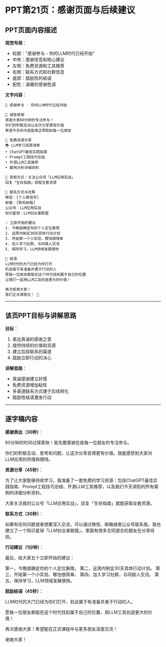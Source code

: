 # PPT第21页：感谢页面与后续建议

## PPT页面内容描述

**视觉布局**：
- 标题："感谢参与 - 你的LLM时代已经开始"
- 中央：感谢信息和核心建议
- 左侧：免费资源和工具推荐
- 右侧：联系方式和社群信息
- 底部：鼓励性的结语
- 配色：温暖的感谢色调

**文字内容**：
```
🙏 感谢参与 - 你的LLM时代已经开始

💝 诚挚感谢
感谢大家60分钟的专注参与！
你们的积极互动让这次分享更有价值
希望今天的内容能真正帮助到每一位朋友

🎁 免费资源分享
📚 LLM学习资源清单
• ChatGPT最佳实践指南
• Prompt工程技巧总结
• 开源LLM工具推荐
• 案例分析详细资料

🔗 获取方式：关注公众号「LLM应用实战」
回复「生存指南」获取全套资源

📱 联系方式与社群
微信：[个人微信号]
邮箱：[联系邮箱]
公众号：LLM应用实战
知识星球：LLM创业者联盟

💡 立即开始的建议
1. 今晚就确定你的个人定位象限
2. 这周内制定30天具体行动计划
3. 开始第一个小实验，哪怕很简单
4. 加入学习社群，与同路人交流
5. 保持学习，LLM领域发展很快

🌟 结语
LLM时代的大门已经为你打开
机会属于有准备并勇于行动的人
愿每一位朋友都能在这个时代找到属于自己的位置
让我们一起用LLM工具创造更大的价值！

再次感谢大家！
我们正式课程见！ 👋
```

---

## 该页PPT目标与讲解思路

**目标**：
1. 表达真诚的感谢之意
2. 提供持续的价值和资源
3. 建立后续联系的渠道
4. 鼓励立即行动的决心

**讲解思路**：
- 真诚感谢建立好感
- 免费资源增加粘性
- 多渠道联系方式便于后续转化
- 鼓励性结语激发行动

---

## 逐字稿内容

**感谢表达（30秒）**：

60分钟的时间过得真快！首先要感谢在座每一位朋友的专注参与。

你们的积极互动、思考和问题，让这次分享变得更有价值。我能感受到大家对LLM应用的热情和期待。

**资源分享（45秒）**：

为了让大家能够持续学习，我准备了一套免费的学习资源：包括ChatGPT最佳实践指南、Prompt工程技巧总结、开源LLM工具推荐，以及我们今天讲到的所有案例的详细分析资料。

大家关注我的公众号「LLM应用实战」，回复「生存指南」就能获取全套资源。

**联系方式（30秒）**：

如果有任何问题或者想要深入交流，可以通过微信、邮箱或者公众号联系我。我也建立了一个知识星球「LLM创业者联盟」，里面有很多志同道合的朋友在分享经验。

**行动建议（1分钟）**：

最后，给大家五个立即开始的建议：

第一，今晚就确定你的个人定位象限。
第二，这周内制定30天具体行动计划。
第三，开始第一个小实验，哪怕很简单。
第四，加入学习社群，与同路人交流。
第五，保持学习，LLM领域发展很快。

**鼓励结语（45秒）**：

LLM时代的大门已经为你们打开，机会属于有准备并勇于行动的人。

愿每一位朋友都能在这个时代找到属于自己的位置，用LLM工具创造更大的价值！

再次感谢大家！希望能在正式课程中与更多朋友深度交流！

谢谢大家！ 